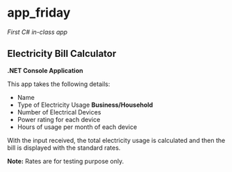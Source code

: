 # app_friday
*First C# in-class app*

## Electricity Bill Calculator
**.NET Console Application**

This app takes the following details:
- Name
- Type of Electricity Usage **Business/Household**
- Number of Electrical Devices
- Power rating for each device
- Hours of usage per month of each device

With the input received, the total electricity usage is calculated and then the bill is displayed with the standard rates.

**Note:** Rates are for testing purpose only.
